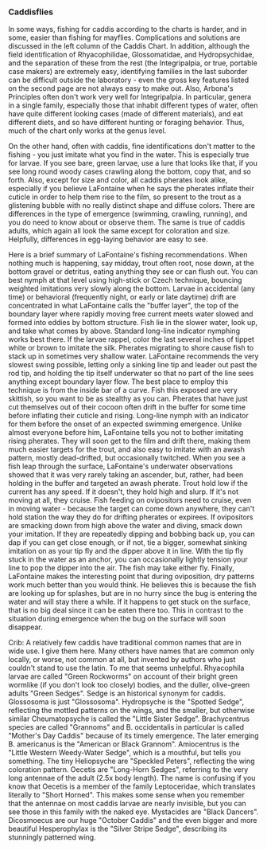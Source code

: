 ### Caddisflies

In some ways, fishing for caddis according to the charts is harder, and in some, easier than fishing for mayflies.  Complications and solutions are discussed in the left column of the Caddis Chart.  In addition, although the field identification of Rhyacophilidae, Glossomatidae, and Hydropsychidae, and the separation of these from the rest (the Integripalpia, or true, portable case makers) are extremely easy, identifying families in the last suborder can be difficult outside the laboratory - even the gross key features listed on the second page are not always easy to make out.  Also, Arbona's Principles often don't work very well for Integripalpia.  In particular, genera in a single family, especially those that inhabit different types of water, often have quite different looking cases (made of different materials), and eat different diets, and so have different hunting or foraging behavior.  Thus, much of the chart only works at the genus level.

On the other hand, often with caddis, fine identifications don't matter to the fishing - you just imitate what you find in the water.  This is especially true for larvae.  If you see bare, green larvae, use a lure that looks like that, if you see long round woody cases crawling along the bottom, copy that, and so forth.  Also, except for size and color, all caddis pherates look alike, especially if you believe LaFontaine when he says the pherates inflate their cuticle in order to help them rise to the film, so present to the trout as a glistening bubble with no really distinct shape and diffuse colors.  There are differences in the type of emergence (swimming, crawling, running), and you do need to know about or observe them.  The same is true of caddis adults, which again all look the same except for coloration and size.  Helpfully, differences in egg-laying behavior are easy to see.

Here is a brief summary of LaFontaine's fishing recommendations.  When nothing much is happening, say midday, trout often root, nose down, at the bottom gravel or detritus, eating anything they see or can flush out. You can best nymph at that level using high-stick or Czech technique, bouncing weighted imitations very slowly along the bottom.  Larvae in accidental (any time) or behavioral (frequently night, or early or late daytime) drift are concentrated in what LaFontaine calls the "buffer layer", the top of the boundary layer where rapidly moving free current meets water slowed and formed into eddies by bottom structure. Fish lie in the slower water, look up, and take what comes by above.  Standard long-line indicator nymphing works best there.  If the larvae rappel, color the last several inches of tippet white or brown to imitate the silk.  Pherates migrating to shore cause fish to stack up in sometimes very shallow water.  LaFontaine recommends the very slowest swing possible, letting only a sinking line tip and leader out past the rod tip, and holding the tip itself underwater so that no part of the line sees anything except boundary layer flow.  The best place to employ this technique is from the inside bar of a curve.  Fish this exposed are very skittish, so you want to be as stealthy as you can.  Pherates that have just cut themselves out of their cocoon often drift in the buffer for some time before inflating their cuticle and rising.  Long-line nymph with an indicator for them before the onset of an expected swimming emergence.  Unlike almost everyone before him, LaFontaine tells you not to bother imitating rising pherates.  They will soon get to the film and drift there, making them much easier targets for the trout, and also easy to imitate with an awash pattern, mostly dead-drifted, but occasionally twitched.  When you see a fish leap through the surface, LaFontaine's underwater observations showed that it was very rarely taking an ascender, but, rather, had been holding in the buffer and targeted an awash pherate.  Trout hold low if the current has any speed.  If it doesn't, they hold high and slurp.  If it's not moving at all, they cruise.  Fish feeding on ovipositors need to cruise, even in moving water - because the target can come down anywhere, they can't hold station the way they do for drifting pherates or expirees.  If ovipositors are smacking down from high above the water and diving, smack down your imitation.  If they are repeatedly dipping and bobbing back up, you can dap if you can get close enough, or if not, tie a bigger, somewhat sinking imitation on as your tip fly and the dipper above it in line.  With the tip fly stuck in the water as an anchor, you can occasionally lightly tension your line to pop the dipper into the air.  The fish may take either fly.  Finally, LaFontaine makes the interesting point that during oviposition, dry patterns work much better than you would think.  He believes this is because the fish are looking up for splashes, but are in no hurry since the bug is entering the water and will stay there a while.  If it happens to get stuck on the surface, that is no big deal since it can be eaten there too.  This in contrast to the situation during emergence when the bug on the surface will soon disappear.

Crib:  A relatively few caddis have traditional common names that are in wide use.  I give them here.  Many others have names that are common only locally, or worse, not common at all, but invented by authors who just couldn't stand to use the latin.  To me that seems unhelpful.  Rhyacophila larvae are called "Green Rockworms" on account of their bright green wormlike (if you don't look too closely) bodies, and the duller, olive-green adults "Green Sedges".  Sedge is an historical synonym for caddis.  Glossosoma is just "Glossosoma".  Hydropsyche is the "Spotted Sedge", reflecting the mottled patterns on the wings, and the smaller, but otherwise similar Cheumatopsyche is called the "Little Sister Sedge".  Brachycentrus species are called "Grannoms" and B. occidentalis in particular is called "Mother's Day Caddis" because of its timely emergence.  The later emerging B. americanus is the "American or Black Grannom".  Amiocentrus is the "Little Western Weedy-Water Sedge", which is a mouthful, but tells you something.  The tiny Heliopsyche are "Speckled Peters", reflecting the wing coloration pattern.  Oecetis are "Long-Horn Sedges", referring to the very long antennae of the adult (2.5x body length).  The name is confusing if you know that Oecetis is a member of the family Leptoceridae, which translates literally to "Short Horned".  This makes some sense when you remember that the antennae on most caddis larvae are nearly invisible, but you can see those in this family with the naked eye.  Mystacides are "Black Dancers".  Dicosmoecus are our huge "October Caddis" and the even bigger and more beautiful Hesperophylax is the "Silver Stripe Sedge", describing its stunningly patterned wing.
